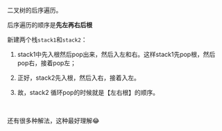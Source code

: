 二叉树的后序遍历。

后序遍历的顺序是**先左再右后根**

新建两个栈`stack1`和`stack2`：

1. stack1中先入根然后pop出来，然后入左和右。这样stack1先pop根，然后pop右，接着pop左； 

2. 正好，stack2先入根，然后入右，接着入左。

3. 故，stack2 循环pop的时候就是【左右根】的顺序。

   ​

还有很多种解法，这种最好理解​:joy:​